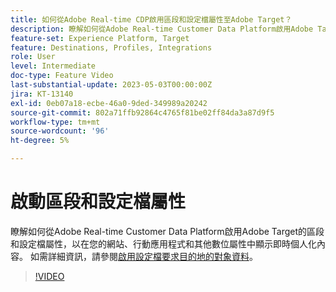 ```yaml
---
title: 如何從Adobe Real-time CDP啟用區段和設定檔屬性至Adobe Target？
description: 瞭解如何從Adobe Real-time Customer Data Platform啟用Adobe Target的區段和設定檔屬性，以在您的網站、行動應用程式和其他數位屬性中顯示即時個人化內容。
feature-set: Experience Platform, Target
feature: Destinations, Profiles, Integrations
role: User
level: Intermediate
doc-type: Feature Video
last-substantial-update: 2023-05-03T00:00:00Z
jira: KT-13140
exl-id: 0eb07a18-ecbe-46a0-9ded-349989a20242
source-git-commit: 802a71ffb92864c4765f81be02ff84da3a87d9f5
workflow-type: tm+mt
source-wordcount: '96'
ht-degree: 5%

---
```


# 啟動區段和設定檔屬性

瞭解如何從Adobe Real-time Customer Data Platform啟用Adobe Target的區段和設定檔屬性，以在您的網站、行動應用程式和其他數位屬性中顯示即時個人化內容。 如需詳細資訊，請參閱[啟用設定檔要求目的地的對象資料](https://experienceleague.adobe.com/docs/experience-platform/destinations/ui/activate/activate-profile-request-destinations.html)。

>[!VIDEO](https://video.tv.adobe.com/v/3419036/?learn=on)
